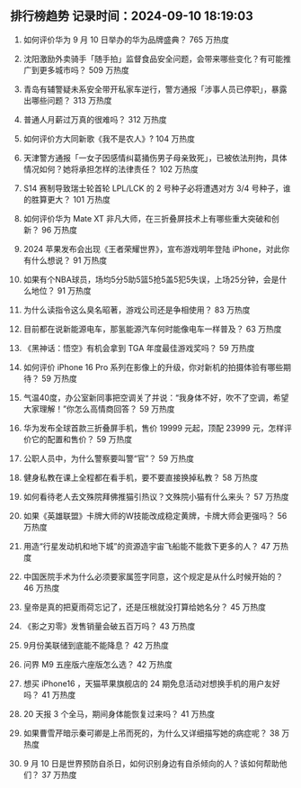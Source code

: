 
## 排行榜趋势 记录时间：2024-09-10 18:19:03
  
  1. 如何评价华为 9 月 10 日举办的华为品牌盛典？ 765 万热度
    
  2. 沈阳激励外卖骑手「随手拍」监督食品安全问题，会带来哪些变化？有可能推广到更多城市吗？ 509 万热度
    
  3. 青岛有辅警疑未系安全带开私家车逆行，警方通报「涉事人员已停职」，暴露出哪些问题？ 313 万热度
    
  4. 普通人月薪过万真的很难吗？ 312 万热度
    
  5. 如何评价方大同新歌《我不是农人》? 104 万热度
    
  6. 天津警方通报「一女子因感情纠葛捅伤男子母亲致死」，已被依法刑拘，具体情况如何？她将承担怎样的法律责任？ 102 万热度
    
  7. S14 赛制导致瑞士轮首轮 LPL/LCK 的 2 号种子必将遭遇对方 3/4 号种子，谁的胜算更大？ 101 万热度
    
  8. 如何评价华为 Mate XT 非凡大师，在三折叠屏技术上有哪些重大突破和创新？ 96 万热度
    
  9. 2024 苹果发布会出现《王者荣耀世界》，宣布游戏明年登陆 iPhone，对此你有什么想说？ 91 万热度
    
  10. 如果有个NBA球员，场均5分5助5篮5抢5盖5犯5失误，上场25分钟，会是什么地位？ 91 万热度
    
  11. 为什么读指令这么臭名昭著，游戏公司还是争相使用？ 83 万热度
    
  12. 目前都在说新能源电车，那氢能源汽车何时能像电车一样普及？ 63 万热度
    
  13. 《黑神话：悟空》有机会拿到 TGA 年度最佳游戏奖吗？ 59 万热度
    
  14. 如何评价 iPhone 16 Pro 系列在影像上的升级，你对新机的拍摄体验有哪些期待？ 59 万热度
    
  15. 气温40度，办公室新同事把空调关了并说：“我身体不好，吹不了空调，希望大家理解！”你怎么高情商回答？ 59 万热度
    
  16. 华为发布全球首款三折叠屏手机，售价 19999 元起，顶配 23999 元，怎样评价它的配置和售价？ 59 万热度
    
  17. 公职人员中，为什么警察要叫警“官”？ 59 万热度
    
  18. 健身私教在课上全程都在看手机，要不要直接换掉私教？ 58 万热度
    
  19. 如何看待老人去文殊院拜佛推猫引热议？文殊院小猫有什么来头？ 57 万热度
    
  20. 如果《英雄联盟》卡牌大师的W技能改成稳定黄牌，卡牌大师会更强吗？ 56 万热度
    
  21. 用造“行星发动机和地下城”的资源造宇宙飞船能不能救下更多的人？ 47 万热度
    
  22. 中国医院手术为什么必须要家属签字同意，这个规定是从什么时候开始的？ 46 万热度
    
  23. 皇帝是真的把夏雨荷忘记了，还是压根就没打算给她名分？ 45 万热度
    
  24. 《影之刃零》发售销量会破五百万吗？ 43 万热度
    
  25. 9月份美联储到底能不能降息？ 42 万热度
    
  26. 问界 M9 五座版六座版怎么选？ 42 万热度
    
  27. 想买 iPhone16 ，天猫苹果旗舰店的 24 期免息活动对想换手机的用户友好吗？ 41 万热度
    
  28. 20 天报 3 个全马，期间身体能恢复过来吗？ 41 万热度
    
  29. 如果曹雪芹暗示秦可卿是上吊而死的，为什么又详细描写她的病症呢？ 38 万热度
    
  30. 9 月 10 日是世界预防自杀日，如何识别身边有自杀倾向的人？该如何帮助他们？ 37 万热度
    